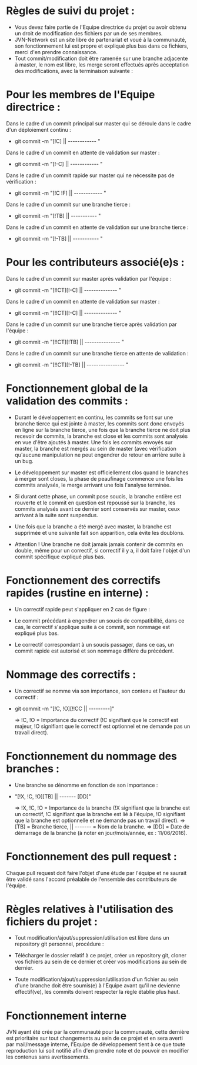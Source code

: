 # Règles de suivi du projet :
- Vous devez faire partie de l'Equipe directrice du projet ou avoir obtenu un droit de modification des fichiers par un de ses membres.
- JVN-Network est un site libre de partenariat et voué à la communauté, son fonctionnement lui est propre et expliqué plus bas dans ce fichiers, merci d'en prendre connaissance.
- Tout commit/modification doit être ramenée sur une branche adjacente à master, le nom est libre, les merge seront effectués après acceptation des modifications, avec la terminaison suivante :

# Pour les membres de l'Equipe directrice :

Dans le cadre d'un commit principal sur master qui se déroule dans le cadre d'un déploiement continu :

- git commit -m "[!C] || ------------ "

Dans le cadre d'un commit en attente de validation sur master :

- git commit -m "[!-C] || ------------ "

Dans le cadre d'un commit rapide sur master qui ne nécessite pas de vérification :

- git commit -m "[!C !F] || ------------ "

Dans le cadre d'un commit sur une branche tierce :

- git commit -m "[!TB] || ----------- "

Dans le cadre d'un commit en attente de validation sur une branche tierce :

- git commit -m "[!-TB] || ----------- "

# Pour les contributeurs associé(e)s :

Dans le cadre d'un commit sur master après validation par l'équipe :

- git commit -m "[!!CT][!-C] || -------------- "

Dans le cadre d'un commit en attente de validation sur master :

- git commit -m "[!!CT][!-C] || -------------- "

Dans le cadre d'un commit sur une branche tierce après validation par l'équipe :

- git commit -m "[!!CT][!TB] || --------------- "

Dans le cadre d'un commit sur une branche tierce en attente de validation :

- git commit -m "[!!CT][!-TB] || ---------------- "

# Fonctionnement global de la validation des commits :

- Durant le développement en continu, les commits se font sur une branche tierce qui est jointe à master, les commits sont donc envoyés en ligne sur la branche tierce, une fois que la branche tierce ne doit plus recevoir de commits, la branche est close et les commits sont analysés en vue d'être ajoutés à master.
  Une fois les commits envoyés sur master, la branche est mergés au sein de master (avec vérification qu'aucune manipulation ne peut engendrer de retour en arrière suite à un bug.

- Le développement sur master est officiellement clos quand le branches à merger sont closes, la phase de peaufinage commence une fois les commits analysés, le merge arrivant une fois l'analyse terminée.
  
- Si durant cette phase, un commit pose soucis, la branche entière est rouverte et le commit en question est repoussé sur la branche, les commits analysés avant ce dernier sont conservés sur master, ceux arrivant à la suite sont suspendus.

- Une fois que la branche a été mergé avec master, la branche est supprimée et une suivante fait son apparition, cela évite les doublons.

- Attention ! Une branche ne doit jamais jamais contenir de commits en double, même pour un correctif, si correctif il y a, il doit faire l'objet d'un commit spécifique expliqué plus bas.

# Fonctionnement des correctifs rapides (rustine en interne) :

- Un correctif rapide peut s'appliquer en 2 cas de figure :

- Le commit précédant à engendrer un soucis de compatibilité, dans ce cas, le correctif s'applique suite à ce commit, son nommage est expliqué plus bas.

- Le correctif correspondant à un soucis passager, dans ce cas, un commit rapide est autorisé et son nommage diffère du précédent.

# Nommage des correctifs :

- Un correctif se nomme via son importance, son contenu et l'auteur du correctif :

- git commit -m "[!C, !O][!!CC || ---------]" 

    => !C, !O = Importance du correctif (!C signifiant que le correctif est majeur, !O signifiant que le correctif est optionnel et ne demande pas un travail direct).
 
# Fonctionnement du nommage des branches :

- Une branche se dénomme en fonction de son importance :

- "[!X, !C, !O][TB] || ------- [DD]"  

    => !X, !C, !O = Importance de la branche (!X signifiant que la branche est un correctif, !C signifiant que la branche est lié à l'équipe, !O signifiant que la branche est optionnelle et ne demande pas un travail direct).
    => [TB] = Branche tierce, || ------- = Nom de la branche. 
    => [DD] = Date de démarrage de la branche (à noter en jour/mois/année, ex : 11/06/2016). 

# Fonctionnement des pull request :

Chaque pull request doit faire l'objet d'une étude par l'équipe et ne saurait être validé sans l'accord préalable de l'ensemble des contributeurs de l'équipe.

# Règles relatives à l'utilisation des fichiers du projet :

- Tout modification/ajout/suppression/utilisation est libre dans un repository git personnel, procédure :

- Télécharger le dossier relatif à ce projet, créer un repository git, cloner vos fichiers au sein de ce dernier et créer vos modifications au sein de dernier.

- Toute modification/ajout/suppression/utilisation d'un fichier au sein d'une branche doit être soumis(e) à l'Equipe avant qu'il ne devienne effectif(ve), les commits doivent respecter la règle établie plus haut.

# Fonctionnement interne

JVN ayant été crée par la communauté pour la communauté, cette dernière est prioritaire sur tout changements au sein de ce projet et en sera averti par mail/message interne, l'Equipe de développement tient à ce que toute reproduction lui soit notifié afin d'en prendre note et de pouvoir en modifier les contenus sans avertissements.
